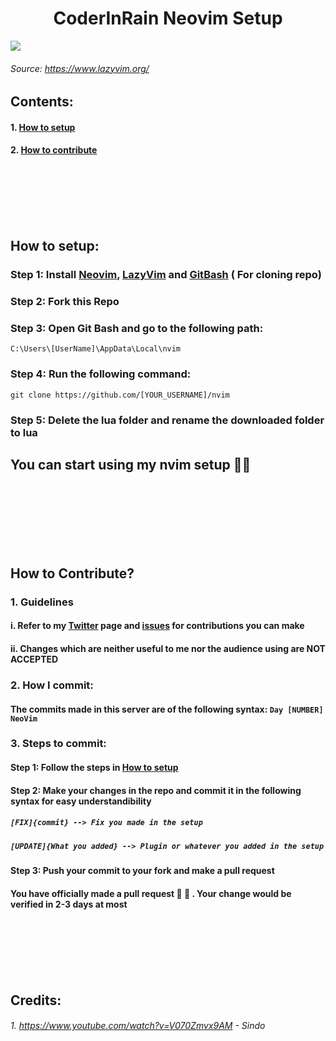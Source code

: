 <center> <h1><span>CoderInRain</span> Neovim Setup </h1> </center>
<img src="https://user-images.githubusercontent.com/292349/213447056-92290767-ea16-430c-8727-ce994c93e9cc.png"><img>

###### Source: https://www.lazyvim.org/

## Contents:

#### 1. [How to setup](#how-to-setup%3A)

#### 2. [How to contribute](#how-to-contribute%3F)

<br>
<br>
<br>
<br>
<br>

## How to setup:

### Step 1: Install <a href="https://neovim.io/">Neovim</a>, <a href="https://www.lazyvim.org/installation">LazyVim</a> and <a href="https://git-scm.com/downloads"> GitBash</a> ( For cloning repo)

### Step 2: Fork this Repo

### Step 3: Open Git Bash and go to the following path:

`C:\Users\[UserName]\AppData\Local\nvim`

### Step 4: Run the following command:

`git clone https://github.com/[YOUR_USERNAME]/nvim`

### Step 5: Delete the lua folder and rename the downloaded folder to lua

## You can start using my nvim setup 🚀🚀

<br>
<br>
<br>
<br>
<br>
<br>

## How to Contribute?

### 1. Guidelines

#### i. Refer to my <a href="https://twitter.com/CoderInRain/status/1781590438581059953" target="_blank">Twitter</a> page and <a href="https://github.com/Satvik-2727/nvim/issues" target="_blank">issues</a> for contributions you can make

#### ii. Changes which are neither useful to me nor the audience using are NOT ACCEPTED

### 2. How I commit:

#### The commits made in this server are of the following syntax: `Day [NUMBER] NeoVim`

### 3. Steps to commit:

#### Step 1: Follow the steps in [How to setup](#how-to-setup%3A)

#### Step 2: Make your changes in the repo and commit it in the following syntax for easy understandibility

##### `[FIX]{commit} --> Fix you made in the setup`

##### `[UPDATE]{What you added} --> Plugin or whatever you added in the setup`

#### Step 3: Push your commit to your fork and make a pull request

#### You have officially made a pull request 🚀 🚀 . Your change would be verified in 2-3 days at most

<br>
<br>
<br>
<br>
<br>

## Credits:

###### 1. https://www.youtube.com/watch?v=V070Zmvx9AM - Sindo
